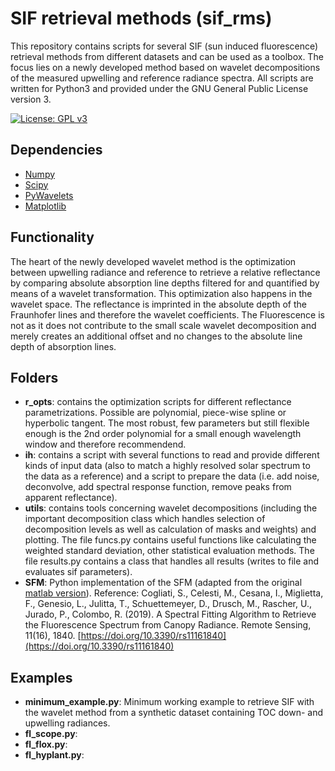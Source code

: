 # SIF retrieval methods (sif_rms)
This repository contains scripts for several SIF (sun induced fluorescence) retrieval methods from different datasets and can be used as a toolbox. 
The focus lies on a newly developed method based on wavelet decompositions of the measured upwelling and reference radiance spectra. 
All scripts are written for Python3 and provided under the GNU General Public License version 3.  

[![License: GPL v3](https://img.shields.io/badge/License-GPLv3-blue.svg)](https://www.gnu.org/licenses/gpl-3.0)

Dependencies
------------------------

- [Numpy](https://numpy.org/) 
- [Scipy](https://scipy.org/)
- [PyWavelets](https://pywavelets.readthedocs.io/en/latest/index.html)
- [Matplotlib](https://matplotlib.org/) 


Functionality
------------------------


The heart of the newly developed wavelet method is the optimization between upwelling radiance and reference to retrieve a relative reflectance by comparing absolute absorption line depths filtered for and quantified by means of a wavelet transformation. This optimization also happens in the wavelet space. 
The reflectance is imprinted in the absolute depth of the Fraunhofer lines and therefore the wavelet coefficients. The Fluorescence is not as it does not contribute to the small scale wavelet decomposition and merely creates an additional offset and no changes to the absolute line depth of absorption lines. 


Folders
-------------------
* **r_opts**: contains the optimization scripts for different reflectance parametrizations. Possible are polynomial, piece-wise spline or hyperbolic tangent. The most robust, few parameters but still flexible enough is the 2nd order polynomial for a small enough wavelength window and therefore recommendend. 
* **ih**: contains a script with several functions to read and provide different kinds of input data (also to match a highly resolved solar spectrum to the data as a reference) and a script to prepare the data (i.e. add noise, deconvolve, add spectral response function, remove peaks from apparent reflectance). 
* **utils**: contains tools concerning wavelet decompositions (including the important decomposition class which handles selection of decomposition levels as well as calculation of masks and weights) and plotting. The file funcs.py contains useful functions like calculating the weighted standard deviation, other statistical evaluation methods. The file results.py contains a class that handles all results (writes to file and evaluates sif parameters). 
* **SFM**: Python implementation of the SFM (adapted from the original [matlab version](https://gitlab.com/ltda/flox-specfit)). Reference: Cogliati, S., Celesti, M., Cesana, I., Miglietta, F., Genesio, L., Julitta, T., Schuettemeyer, D., Drusch, M., Rascher, U., Jurado, P., Colombo, R. (2019). A Spectral Fitting Algorithm to Retrieve the Fluorescence Spectrum from Canopy Radiance. Remote Sensing, 11(16), 1840. [https://doi.org/10.3390/rs11161840](https://doi.org/10.3390/rs11161840)

Examples
---------
* **minimum_example.py**: Minimum working example to retrieve SIF with the wavelet method from a synthetic dataset containing TOC down- and upwelling radiances.
* **fl_scope.py**:
* **fl_flox.py**:
* **fl_hyplant.py**: 
